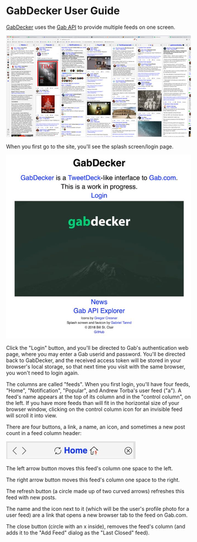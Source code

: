 # GabDecker User Guide

[GabDecker](https://gabdecker.com) uses the [Gab API](https://developers.gab.com/) to provide multiple feeds on one screen.

![GabDecker screenshot](screenshot.jpg)

When you first go to the site, you'll see the splash screen/login page.

![Login Page](login.jpg)

Click the "Login" button, and you'll be directed to Gab's authentication web page, where you may enter a Gab userid and password. You'll be directed back to GabDecker, and the received access token will be stored in your browser's local storage, so that next time you visit with the same browser, you won't need to login again.

The columns are called "feeds". When you first login, you'll have four feeds, "Home", "Notification", "Popular", and Andrew Torba's user feed ("a"). A feed's name appears at the top of its column and in the "control column", on the left. If you have more feeds than will fit in the horizontal size of your browser window, clicking on the control column icon for an invisible feed will scroll it into view.

There are four buttons, a link, a name, an icon, and sometimes a new post count in a feed column header:

![Feed Column Header](feed-column-header.jpg)

The left arrow button moves this feed's column one space to the left.

The right arrow button moves this feed's column one space to the right.

The refresh button (a circle made up of two curved arrows) refreshes this feed with new posts.

The name and the icon next to it (which will be the user's profile photo for a user feed) are a link that opens a new browser tab to the feed on Gab.com.

The close button (circle with an x inside), removes the feed's column (and adds it to the "Add Feed" dialog as the "Last Closed" feed).


